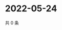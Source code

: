 # 2022-05-24

共 0 条

<!-- BEGIN WEIBO -->
<!-- 最后更新时间 Tue May 24 2022 09:27:25 GMT+0800 (China Standard Time) -->

<!-- END WEIBO -->
